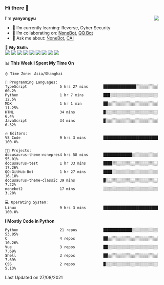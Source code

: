 ### Hi there 👋

<a href="#">
  <img align="right" src="https://github-readme-stats.vercel.app/api?username=yanyongyu&count_private=true&show_icons=true&bg_color=15,f2f7fd,E0EAFC" />
</a>

I'm **yanyongyu**

- 🌱 I’m currently learning: Reverse, Cyber Security
- 👯 I’m collaborating on: [NoneBot](https://github.com/nonebot), [QQ Bot](https://github.com/Mrs4s/go-cqhttp)
- 💬 Ask me about: [NoneBot](https://github.com/nonebot), [CAI](https://github.com/cscs181/CAI)

🌟 **My Skills**  
![](https://img.shields.io/badge/-Python-3e74a2?style=flat-square&logo=Python&logoColor=fff)
![](https://img.shields.io/badge/-Node.js-339933?style=flat-square&logo=Node.js&logoColor=fff)
![](https://img.shields.io/badge/-Vue-4fc08d?style=flat-square&logo=Vue.js&logoColor=fff)
![](https://img.shields.io/badge/-React-2d98ce?style=flat-square&logo=React&logoColor=fff)
![](https://img.shields.io/badge/-Docker-2496ED?style=flat-square&logo=Docker&logoColor=fff)
![](https://img.shields.io/badge/-Linux-000000?style=flat-square&logo=Linux&logoColor=fff)
![](https://img.shields.io/badge/-MySQL-4479A1?style=flat-square&logo=MySQL&logoColor=fff)
![](https://img.shields.io/badge/-Redis-DC382D?style=flat-square&logo=Redis&logoColor=fff)
![](https://img.shields.io/badge/-MongoDB-47A248?style=flat-square&logo=MongoDB&logoColor=fff)

<!--START_SECTION:waka-->
📊 **This Week I Spent My Time On** 

```text
⌚︎ Time Zone: Asia/Shanghai

💬 Programming Languages: 
TypeScript               5 hrs 27 mins       ███████████████░░░░░░░░░░   60.2% 
Python                   1 hr 7 mins         ███░░░░░░░░░░░░░░░░░░░░░░   12.5% 
MDX                      1 hr 1 min          ██░░░░░░░░░░░░░░░░░░░░░░░   11.25% 
HTML                     34 mins             █░░░░░░░░░░░░░░░░░░░░░░░░   6.4% 
JavaScript               34 mins             █░░░░░░░░░░░░░░░░░░░░░░░░   6.32%

🔥 Editors: 
VS Code                  9 hrs 3 mins        █████████████████████████   100.0%

🐱‍💻 Projects: 
docusaurus-theme-nonepres4 hrs 58 mins       █████████████░░░░░░░░░░░░   55.01% 
docusaurus-test          1 hr 33 mins        ████░░░░░░░░░░░░░░░░░░░░░   17.26% 
QQ-GitHub-Bot            1 hr 27 mins        ████░░░░░░░░░░░░░░░░░░░░░   16.18% 
docusaurus-theme-classic 39 mins             █░░░░░░░░░░░░░░░░░░░░░░░░   7.22% 
nonebot2                 17 mins             ░░░░░░░░░░░░░░░░░░░░░░░░░   3.28%

💻 Operating System: 
Linux                    9 hrs 3 mins        █████████████████████████   100.0%

```

**I Mostly Code in Python** 

```text
Python                   21 repos            █████████████░░░░░░░░░░░░   53.85% 
C                        4 repos             ██░░░░░░░░░░░░░░░░░░░░░░░   10.26% 
Vue                      3 repos             ██░░░░░░░░░░░░░░░░░░░░░░░   7.69% 
Shell                    3 repos             ██░░░░░░░░░░░░░░░░░░░░░░░   7.69% 
CSS                      2 repos             █░░░░░░░░░░░░░░░░░░░░░░░░   5.13%

```



 Last Updated on 27/08/2021
<!--END_SECTION:waka-->

